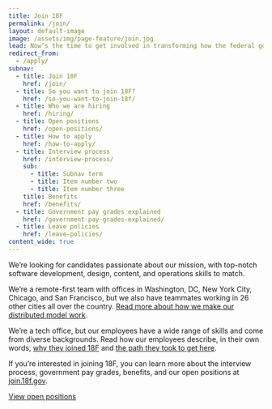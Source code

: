 ```yaml
---
title: Join 18F
permalink: /join/
layout: default-image
image: /assets/img/page-feature/join.jpg
lead: Now’s the time to get involved in transforming how the federal government does technology. Join the digital services movement.
redirect_from:
  - /apply/
subnav:
  - title: Join 18F
    href: /join/
  - title: So you want to join 18F?
    href: /so-you-want-to-join-18f/
  - title: Who we are hiring
    href: /hiring/
  - title: Open positions
    href: /open-positions/
  - title: How to apply
    href: /how-to-apply/
  - title: Interview process
    href: /interview-process/
    sub:
      - title: Subnav term
      - title: Item number two
      - title: Item number three
    title: Benefits
    href: /benefits/
  - title: Government pay grades explained
    href: /government-pay-grades-explained/
  - title: Leave policies
    href: /leave-policies/
content_wide: true
---
```


We’re looking for candidates passionate about our mission, with top-notch software development, design, content, and operations skills to match.

We’re a remote-first team with offices in Washington, DC, New
York City, Chicago, and San Francisco, but we also have teammates working in 26 other cities all over the country. [Read more about how
we make our distributed model
work](https://18f.gsa.gov/2015/10/15/best-practices-for-distributed-teams/).

We’re a tech office, but our employees have a wide range of skills and come from diverse backgrounds. Read how our employees describe, in their own words, [why they joined 18F](https://18f.gsa.gov/2016/03/21/we-asked-100-of-our-coworkers-why-did-you-join-18f/) and [the path they took to get here](https://18f.gsa.gov/2016/03/22/what-was-your-path-to-18f/).

If you’re interested in joining 18F, you can learn more about the
interview process, government pay grades, benefits, and our open
positions at
[join.18f.gov](https://pages.18f.gov/joining-18f/index.html).

<a class="usa-button" href="https://pages.18f.gov/joining-18f/open-positions/">View open positions</a>
